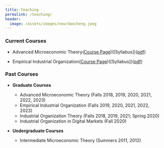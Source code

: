 ```yaml
---
title: Teaching
permalink: /teaching/
header:
  image: /assets/images/new/daocheng.jpeg
---
```


### Current Courses

- Advanced Microeconomic Theory([Course Page](https://yingzheng-econ.github.io/Advanced-Microeconomics//))([Syllabus])([pdf](/yingzheng-econ.github.io/_pages/Syllabus-Microeconomics-2024-Fall-RUC.pdf))

- Empirical Industrial Organization([Course Page](https://yingzheng-econ.github.io/Empirical-IO-Course/))([Syllabus])([pdf](/yingzheng-econ.github.io/_pages/Syllabus-EIO-RUC-2022-Fall-EN.pdf))

### Past Courses  

- **Graduate Courses**  
  * Advanced Microeconomic Theory (Falls 2018, 2019, 2020, 2021, 2022, 2023)   
   * Empirical Industrial Organization (Falls 2019, 2020, 2021, 2022, 2023)   
  * Industrial Organization Theory (Falls 2018, 2019, 2021; Spring 2020)  
  * Industrial Organization in Digital Markets (Fall 2020)  

- **Undergraduate Courses**  
  * Intermediate Microeconomic Theory (Summers 2011, 2012)

    
